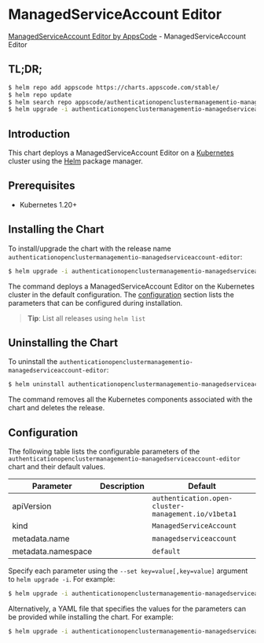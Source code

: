 # ManagedServiceAccount Editor

[ManagedServiceAccount Editor by AppsCode](https://appscode.com) - ManagedServiceAccount Editor

## TL;DR;

```bash
$ helm repo add appscode https://charts.appscode.com/stable/
$ helm repo update
$ helm search repo appscode/authenticationopenclustermanagementio-managedserviceaccount-editor --version=v0.25.0
$ helm upgrade -i authenticationopenclustermanagementio-managedserviceaccount-editor appscode/authenticationopenclustermanagementio-managedserviceaccount-editor -n default --create-namespace --version=v0.25.0
```

## Introduction

This chart deploys a ManagedServiceAccount Editor on a [Kubernetes](http://kubernetes.io) cluster using the [Helm](https://helm.sh) package manager.

## Prerequisites

- Kubernetes 1.20+

## Installing the Chart

To install/upgrade the chart with the release name `authenticationopenclustermanagementio-managedserviceaccount-editor`:

```bash
$ helm upgrade -i authenticationopenclustermanagementio-managedserviceaccount-editor appscode/authenticationopenclustermanagementio-managedserviceaccount-editor -n default --create-namespace --version=v0.25.0
```

The command deploys a ManagedServiceAccount Editor on the Kubernetes cluster in the default configuration. The [configuration](#configuration) section lists the parameters that can be configured during installation.

> **Tip**: List all releases using `helm list`

## Uninstalling the Chart

To uninstall the `authenticationopenclustermanagementio-managedserviceaccount-editor`:

```bash
$ helm uninstall authenticationopenclustermanagementio-managedserviceaccount-editor -n default
```

The command removes all the Kubernetes components associated with the chart and deletes the release.

## Configuration

The following table lists the configurable parameters of the `authenticationopenclustermanagementio-managedserviceaccount-editor` chart and their default values.

|     Parameter      | Description |                            Default                             |
|--------------------|-------------|----------------------------------------------------------------|
| apiVersion         |             | <code>authentication.open-cluster-management.io/v1beta1</code> |
| kind               |             | <code>ManagedServiceAccount</code>                             |
| metadata.name      |             | <code>managedserviceaccount</code>                             |
| metadata.namespace |             | <code>default</code>                                           |


Specify each parameter using the `--set key=value[,key=value]` argument to `helm upgrade -i`. For example:

```bash
$ helm upgrade -i authenticationopenclustermanagementio-managedserviceaccount-editor appscode/authenticationopenclustermanagementio-managedserviceaccount-editor -n default --create-namespace --version=v0.25.0 --set apiVersion=authentication.open-cluster-management.io/v1beta1
```

Alternatively, a YAML file that specifies the values for the parameters can be provided while
installing the chart. For example:

```bash
$ helm upgrade -i authenticationopenclustermanagementio-managedserviceaccount-editor appscode/authenticationopenclustermanagementio-managedserviceaccount-editor -n default --create-namespace --version=v0.25.0 --values values.yaml
```
